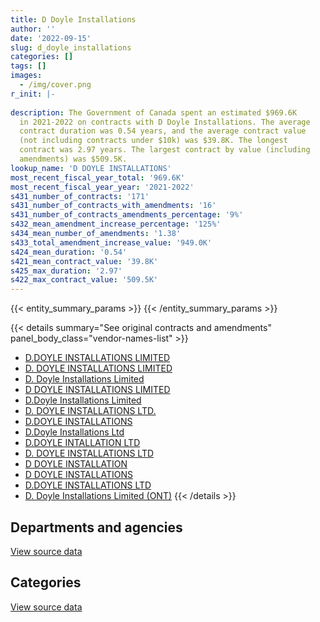 ```yaml
---
title: D Doyle Installations
author: ''
date: '2022-09-15'
slug: d_doyle_installations
categories: []
tags: []
images:
  - /img/cover.png
r_init: |-
  
description: The Government of Canada spent an estimated $969.6K
  in 2021-2022 on contracts with D Doyle Installations. The average
  contract duration was 0.54 years, and the average contract value
  (not including contracts under $10k) was $39.8K. The longest
  contract was 2.97 years. The largest contract by value (including
  amendments) was $509.5K.
lookup_name: 'D DOYLE INSTALLATIONS'
most_recent_fiscal_year_total: '969.6K'
most_recent_fiscal_year_year: '2021-2022'
s431_number_of_contracts: '171'
s431_number_of_contracts_with_amendments: '16'
s431_number_of_contracts_amendments_percentage: '9%'
s432_mean_amendment_increase_percentage: '125%'
s434_mean_number_of_amendments: '1.38'
s433_total_amendment_increase_value: '949.0K'
s424_mean_duration: '0.54'
s421_mean_contract_value: '39.8K'
s425_max_duration: '2.97'
s422_max_contract_value: '509.5K'
---
```


<script src="/rmarkdown-libs/htmlwidgets/htmlwidgets.js"></script>
<link href="/rmarkdown-libs/datatables-css/datatables-crosstalk.css" rel="stylesheet" />
<script src="/rmarkdown-libs/datatables-binding/datatables.js"></script>
<script src="/rmarkdown-libs/jquery/jquery-3.6.0.min.js"></script>
<link href="/rmarkdown-libs/dt-core-bootstrap/css/dataTables.bootstrap.min.css" rel="stylesheet" />
<link href="/rmarkdown-libs/dt-core-bootstrap/css/dataTables.bootstrap.extra.css" rel="stylesheet" />
<script src="/rmarkdown-libs/dt-core-bootstrap/js/jquery.dataTables.min.js"></script>
<script src="/rmarkdown-libs/dt-core-bootstrap/js/dataTables.bootstrap.min.js"></script>
<link href="/rmarkdown-libs/crosstalk/css/crosstalk.min.css" rel="stylesheet" />
<script src="/rmarkdown-libs/crosstalk/js/crosstalk.min.js"></script>
<script src="/rmarkdown-libs/htmlwidgets/htmlwidgets.js"></script>
<link href="/rmarkdown-libs/datatables-css/datatables-crosstalk.css" rel="stylesheet" />
<script src="/rmarkdown-libs/datatables-binding/datatables.js"></script>
<script src="/rmarkdown-libs/jquery/jquery-3.6.0.min.js"></script>
<link href="/rmarkdown-libs/dt-core-bootstrap/css/dataTables.bootstrap.min.css" rel="stylesheet" />
<link href="/rmarkdown-libs/dt-core-bootstrap/css/dataTables.bootstrap.extra.css" rel="stylesheet" />
<script src="/rmarkdown-libs/dt-core-bootstrap/js/jquery.dataTables.min.js"></script>
<script src="/rmarkdown-libs/dt-core-bootstrap/js/dataTables.bootstrap.min.js"></script>
<link href="/rmarkdown-libs/crosstalk/css/crosstalk.min.css" rel="stylesheet" />
<script src="/rmarkdown-libs/crosstalk/js/crosstalk.min.js"></script>

{{< entity_summary_params >}}
{{< /entity_summary_params >}}

{{< details summary="See original contracts and amendments" panel_body_class="vendor-names-list" >}}
- [D.DOYLE INSTALLATIONS LIMITED](https://search.open.canada.ca/en/ct/?sort=contract_value_f%20desc&page=1&search_text=%22D.DOYLE%20INSTALLATIONS%20LIMITED%22)
- [D. DOYLE INSTALLATIONS LIMITED](https://search.open.canada.ca/en/ct/?sort=contract_value_f%20desc&page=1&search_text=%22D.%20DOYLE%20INSTALLATIONS%20LIMITED%22)
- [D. Doyle Installations Limited](https://search.open.canada.ca/en/ct/?sort=contract_value_f%20desc&page=1&search_text=%22D.%20Doyle%20Installations%20Limited%22)
- [D DOYLE INSTALLATIONS LIMITED](https://search.open.canada.ca/en/ct/?sort=contract_value_f%20desc&page=1&search_text=%22D%20DOYLE%20INSTALLATIONS%20LIMITED%22)
- [D.Doyle Installations Limited](https://search.open.canada.ca/en/ct/?sort=contract_value_f%20desc&page=1&search_text=%22D.Doyle%20Installations%20Limited%22)
- [D. DOYLE INSTALLATIONS LTD.](https://search.open.canada.ca/en/ct/?sort=contract_value_f%20desc&page=1&search_text=%22D.%20DOYLE%20%20INSTALLATIONS%20LTD.%22)
- [D.DOYLE INSTALLATIONS](https://search.open.canada.ca/en/ct/?sort=contract_value_f%20desc&page=1&search_text=%22D.DOYLE%20INSTALLATIONS%22)
- [D.Doyle Installations Ltd](https://search.open.canada.ca/en/ct/?sort=contract_value_f%20desc&page=1&search_text=%22D.Doyle%20Installations%20Ltd%22)
- [D.DOYLE INTALLATION LTD](https://search.open.canada.ca/en/ct/?sort=contract_value_f%20desc&page=1&search_text=%22D.DOYLE%20INTALLATION%20LTD%22)
- [D. DOYLE INSTALLATIONS LTD](https://search.open.canada.ca/en/ct/?sort=contract_value_f%20desc&page=1&search_text=%22D.%20DOYLE%20INSTALLATIONS%20LTD%22)
- [D DOYLE INSTALLATION](https://search.open.canada.ca/en/ct/?sort=contract_value_f%20desc&page=1&search_text=%22D%20DOYLE%20INSTALLATION%22)
- [D DOYLE INSTALLATIONS](https://search.open.canada.ca/en/ct/?sort=contract_value_f%20desc&page=1&search_text=%22D%20DOYLE%20INSTALLATIONS%22)
- [D.DOYLE INSTALLATIONS LTD](https://search.open.canada.ca/en/ct/?sort=contract_value_f%20desc&page=1&search_text=%22D.DOYLE%20INSTALLATIONS%20LTD%22)
- [D. Doyle Installations Limited (ONT)](https://search.open.canada.ca/en/ct/?sort=contract_value_f%20desc&page=1&search_text=%22D.%20Doyle%20Installations%20Limited%20%20%28ONT%29%22)
{{< /details >}}

## Departments and agencies

<div id="htmlwidget-1" style="width:100%;height:auto;" class="datatables html-widget"></div>
<script type="application/json" data-for="htmlwidget-1">{"x":{"style":"bootstrap","filter":"none","vertical":false,"data":[["<a href=\"/departments/cic/\">Immigration, Refugees and Citizenship Canada<\/a>","<a href=\"/departments/cra-arc/\">Canada Revenue Agency<\/a>","<a href=\"/departments/csc-scc/\">Correctional Service of Canada<\/a>","<a href=\"/departments/dnd-mdn/\">National Defence<\/a>","<a href=\"/departments/ec/\">Environment and Climate Change Canada<\/a>","<a href=\"/departments/esdc-edsc/\">Employment and Social Development Canada<\/a>","<a href=\"/departments/irb-cisr/\">Immigration and Refugee Board of Canada<\/a>","<a href=\"/departments/osfi-bsif/\">Office of the Superintendent of Financial Institutions Canada<\/a>","<a href=\"/departments/pc/\">Parks Canada<\/a>","<a href=\"/departments/pwgsc-tpsgc/\">Public Services and Procurement Canada<\/a>","<a href=\"/departments/statcan/\">Statistics Canada<\/a>"],[null,47896.69,403288.53,null,64623.5,null,null,null,null,1188545.61,null],[34175.61,11062.19,412422.7,null,64800.55,null,81454.67,76632.83,56216.04,485559.43,null],[null,null,698421.66,17782.92,45200,468527.83,null,50718.17,67508.34,372209.86,null],[null,null,290432.2,null,33719.71,395814.91,null,23865.6,null,189337.55,36468.94]],"container":"<table class=\"table table-striped table-hover row-border order-column display\">\n  <thead>\n    <tr>\n      <th>Department<\/th>\n      <th>2018-2019<\/th>\n      <th>2019-2020<\/th>\n      <th>2020-2021<\/th>\n      <th>2021-2022<\/th>\n    <\/tr>\n  <\/thead>\n<\/table>","options":{"order":[[4,"desc"]],"pageLength":10,"autoWidth":true,"columnDefs":[{"targets":1,"render":"function(data, type, row, meta) {\n    return type !== 'display' ? data : DTWidget.formatCurrency(data, \"$\", 2, 3, \",\", \".\", true, null);\n  }"},{"targets":2,"render":"function(data, type, row, meta) {\n    return type !== 'display' ? data : DTWidget.formatCurrency(data, \"$\", 2, 3, \",\", \".\", true, null);\n  }"},{"targets":3,"render":"function(data, type, row, meta) {\n    return type !== 'display' ? data : DTWidget.formatCurrency(data, \"$\", 2, 3, \",\", \".\", true, null);\n  }"},{"targets":4,"render":"function(data, type, row, meta) {\n    return type !== 'display' ? data : DTWidget.formatCurrency(data, \"$\", 2, 3, \",\", \".\", true, null);\n  }"},{"width":"16%","targets":[1,2,3,4]},{"className":"dt-right","targets":[1,2,3,4]}],"orderClasses":false}},"evals":["options.columnDefs.0.render","options.columnDefs.1.render","options.columnDefs.2.render","options.columnDefs.3.render"],"jsHooks":[]}</script>
<p class="text-right">
<a href="https://github.com/GoC-Spending/contracts-data/tree/main/data/out/vendors/d_doyle_installations/summary_by_fiscal_year_by_department.csv" class="source-data-link btn btn-link">View source data</a>
</p>

## Categories

<div id="htmlwidget-2" style="width:100%;height:auto;" class="datatables html-widget"></div>
<script type="application/json" data-for="htmlwidget-2">{"x":{"style":"bootstrap","filter":"none","vertical":false,"data":[["<a href=\"/categories/facilities_and_construction/\">Facilities and construction<\/a>","<a href=\"/categories/office_management/\">Office management<\/a>","<a href=\"/categories/professional_services/\">Professional services<\/a>","<a href=\"/categories/transportation_and_logistics/\">Transportation and logistics<\/a>","<a href=\"/categories/industrial_products_and_services/\">Industrial products and services<\/a>"],[22696.56,null,643227.05,957648.27,80782.46],[30441.69,81454.67,788219.15,322208.51,null],[17782.92,193738.5,1170665.08,338182.29,null],[null,211434.36,568867,189337.55,null]],"container":"<table class=\"table table-striped table-hover row-border order-column display\">\n  <thead>\n    <tr>\n      <th>Category<\/th>\n      <th>2018-2019<\/th>\n      <th>2019-2020<\/th>\n      <th>2020-2021<\/th>\n      <th>2021-2022<\/th>\n    <\/tr>\n  <\/thead>\n<\/table>","options":{"order":[[4,"desc"]],"dom":"t","pageLength":30,"autoWidth":true,"columnDefs":[{"targets":1,"render":"function(data, type, row, meta) {\n    return type !== 'display' ? data : DTWidget.formatCurrency(data, \"$\", 2, 3, \",\", \".\", true, null);\n  }"},{"targets":2,"render":"function(data, type, row, meta) {\n    return type !== 'display' ? data : DTWidget.formatCurrency(data, \"$\", 2, 3, \",\", \".\", true, null);\n  }"},{"targets":3,"render":"function(data, type, row, meta) {\n    return type !== 'display' ? data : DTWidget.formatCurrency(data, \"$\", 2, 3, \",\", \".\", true, null);\n  }"},{"targets":4,"render":"function(data, type, row, meta) {\n    return type !== 'display' ? data : DTWidget.formatCurrency(data, \"$\", 2, 3, \",\", \".\", true, null);\n  }"},{"width":"16%","targets":[1,2,3,4]},{"className":"dt-right","targets":[1,2,3,4]}],"orderClasses":false,"lengthMenu":[10,25,30,50,100]}},"evals":["options.columnDefs.0.render","options.columnDefs.1.render","options.columnDefs.2.render","options.columnDefs.3.render"],"jsHooks":[]}</script>
<p class="text-right">
<a href="https://github.com/GoC-Spending/contracts-data/tree/main/data/out/vendors/d_doyle_installations/summary_by_fiscal_year_by_category.csv" class="source-data-link btn btn-link">View source data</a>
</p>
